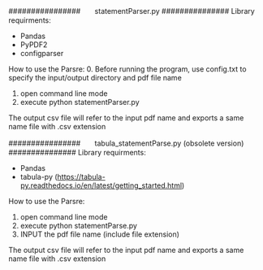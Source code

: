 ################　　statementParser.py   ###############
Library requirments:
- Pandas
- PyPDF2
- configparser

How to use the Parsre: 
0. Before running the program, use config.txt to specify the input/output directory and pdf file name
1. open command line mode
2. execute python statementParser.py

The output csv file will refer to the input pdf name and exports a same name file with .csv extension





################　　tabula_statementParse.py (obsolete version)   ###############
Library requirments:
- Pandas
- tabula-py (https://tabula-py.readthedocs.io/en/latest/getting_started.html)

How to use the Parsre: 
1. open command line mode
2. execute python statementParse.py
3. INPUT the pdf file name (include file extension) 

The output csv file will refer to the input pdf name and exports a same name file with .csv extension